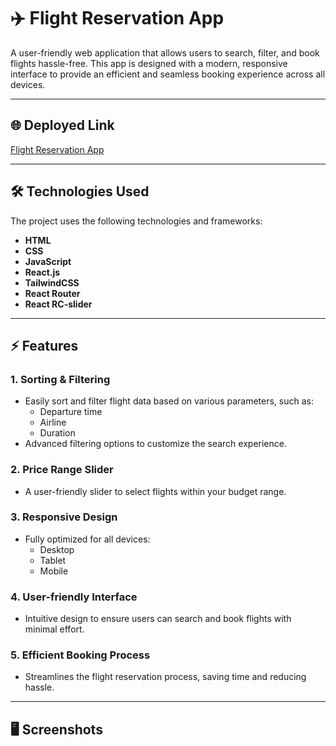# ✈️ Flight Reservation App

A user-friendly web application that allows users to search, filter, and book flights hassle-free. This app is designed with a modern, responsive interface to provide an efficient and seamless booking experience across all devices.

---

## 🌐 **Deployed Link**
[Flight Reservation App](#)  

---

## 🛠 **Technologies Used**

The project uses the following technologies and frameworks:  
- **HTML**
- **CSS**
- **JavaScript**
- **React.js**
- **TailwindCSS**
- **React Router**
- **React RC-slider**

---

## ⚡ **Features**

### 1. Sorting & Filtering
- Easily sort and filter flight data based on various parameters, such as:
  - Departure time
  - Airline
  - Duration
- Advanced filtering options to customize the search experience.

### 2. Price Range Slider
- A user-friendly slider to select flights within your budget range.

### 3. Responsive Design
- Fully optimized for all devices:
  - Desktop
  - Tablet
  - Mobile

### 4. User-friendly Interface
- Intuitive design to ensure users can search and book flights with minimal effort.

### 5. Efficient Booking Process
- Streamlines the flight reservation process, saving time and reducing hassle.

---

## 🖥 **Screenshots**
